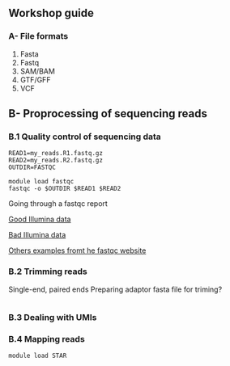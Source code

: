 ## Workshop guide

### A- File formats

1. Fasta
2. Fastq
3. SAM/BAM
4. GTF/GFF
5. VCF

## B- Proprocessing of sequencing reads
### B.1 Quality control of sequencing data 
```
READ1=my_reads.R1.fastq.gz
READ2=my_reads.R2.fastq.gz
OUTDIR=FASTQC

module load fastqc
fastqc -o $OUTDIR $READ1 $READ2
```

Going through a fastqc report

[Good Illumina data](https://www.bioinformatics.babraham.ac.uk/projects/fastqc/good_sequence_short_fastqc.html)

[Bad Illumina data](https://www.bioinformatics.babraham.ac.uk/projects/fastqc/bad_sequence_fastqc.html)

[Others examples fromt he fastqc website](https://www.bioinformatics.babraham.ac.uk/projects/fastqc/)

### B.2 Trimming reads

Single-end, paired ends
Preparing adaptor fasta file for triming?
```
```

### B.3 Dealing with UMIs



### B.4 Mapping reads 

```
module load STAR

```
